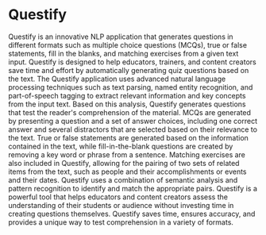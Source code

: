# Questify
Questify is an innovative NLP application that generates questions in different formats such as multiple choice questions (MCQs), true or false statements, fill in the blanks, and matching exercises from a given text input. Questify is designed to help educators, trainers, and content creators save time and effort by automatically generating quiz questions based on the text.
The Questify application uses advanced natural language processing techniques such as text parsing, named entity recognition, and part-of-speech tagging to extract relevant information and key concepts from the input text. Based on this analysis, Questify generates questions that test the reader's comprehension of the material.
MCQs are generated by presenting a question and a set of answer choices, including one correct answer and several distractors that are selected based on their relevance to the text. True or false statements are generated based on the information contained in the text, while fill-in-the-blank questions are created by removing a key word or phrase from a sentence.
Matching exercises are also included in Questify, allowing for the pairing of two sets of related items from the text, such as people and their accomplishments or events and their dates. Questify uses a combination of semantic analysis and pattern recognition to identify and match the appropriate pairs.
Questify is a powerful tool that helps educators and content creators assess the understanding of their students or audience without investing time in creating questions themselves. Questify saves time, ensures accuracy, and provides a unique way to test comprehension in a variety of formats.
